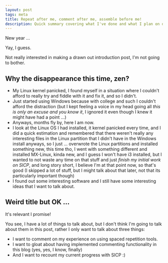 ```yaml
---
layout: post
tags: meta
title: Repeat after me, comment after me, assemble before me!
description: Quick summary covering what I've done and what I plan on doing.
---
```


New year ...

Yay, I guess.

Not really interested in making a drawn out introduction post, I'm not going to bother.

## Why the disappearance this time, zen? ##

- My Linux kernel panicked, I found myself in a situation where I couldn't afford to really try and fiddle with it and fix it, and so I didn't.
- Just started using Windows because with college and such I couldn't afford the distraction (but I kept feeling a voice in my head going all *this is only an excuse and you know it*, I ignored it even though I knew it might have had a point ...)
- Anyways, months fly by, here I am now.
- I look at the Linux OS I had installed, it kernel panicked every time, and I did a quick estimation and remembered that there weren't really any interesting files in the Linux partition that I didn't have in the Windows install anyways, so I just ... overwrote the Linux partitions and installed something new, this time tho, I went with something different and installed MX-Linux, kinda new, and I guess I won't have i3 installed, but I wanted to not waste any time on that stuff and just *finish my initial work on SICP*, and long story short, I believe I'm at that point now, so that's good (I skipped a lot of stuff, but I might talk about that later, not that its particularly important though)
- I found out some interesting software and I still have some interesting ideas that I want to talk about.

## Weird title but OK ... ##

It's relevant I promise!

You see, I have a lot of things to talk about, but I don't think I'm going to talk about them in this post, rather I only want to talk about three things:
- I want to comment on my experience on using spaced repetition tools.
- I want to gloat about having implemented commenting functionality in this blog (yes, yes, I know, finally)
- And I want to recount my current progress with SICP :)
